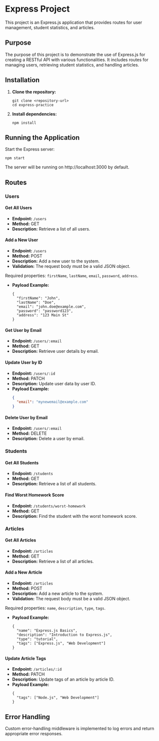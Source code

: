 # Express Project

This project is an Express.js application that provides routes for user management, student statistics, and articles.

## Purpose

The purpose of this project is to demonstrate the use of Express.js for creating a RESTful API with various functionalities. It includes routes for managing users, retrieving student statistics, and handling articles.

## Installation

1. **Clone the repository:**
   ```
   git clone <repository-url>
   cd express-practice
   ```

2. **Install dependencies:**
   ```
   npm install
   ```

## Running the Application

Start the Express server:
```
npm start
```

The server will be running on http://localhost:3000 by default.

## Routes

### Users

#### Get All Users
- **Endpoint:** `/users`
- **Method:** GET
- **Description:** Retrieve a list of all users.

#### Add a New User
- **Endpoint:** `/users`
- **Method:** POST
- **Description:** Add a new user to the system.
- **Validation:** The request body must be a valid JSON object.
 
Required properties: `firstName`, `lastName`, `email`, `password`, `address`.

- **Payload Example:**
  ```
  {
    "firstName": "John",
    "lastName": "Doe",
    "email": "john.doe@example.com",
    "password": "password123",
    "address": "123 Main St"
  }
  ```


#### Get User by Email
- **Endpoint:** `/users/:email`
- **Method:** GET
- **Description:** Retrieve user details by email.

#### Update User by ID
- **Endpoint:** `/users/:id`
- **Method:** PATCH
- **Description:** Update user data by user ID.
- **Payload Example:**
  ```json
  {
    "email": "mynewemail@example.com"
  }
  ```

#### Delete User by Email
- **Endpoint:** `/users/:email`
- **Method:** DELETE
- **Description:** Delete a user by email.

### Students

#### Get All Students
- **Endpoint:** `/students`
- **Method:** GET
- **Description:** Retrieve a list of all students.

#### Find Worst Homework Score
- **Endpoint:** `/students/worst-homework`
- **Method:** GET
- **Description:** Find the student with the worst homework score.

### Articles

#### Get All Articles
- **Endpoint:** `/articles`
- **Method:** GET
- **Description:** Retrieve a list of all articles.

#### Add a New Article
- **Endpoint:** `/articles`
- **Method:** POST
- **Description:** Add a new article to the system.
- **Validation:** The request body must be a valid JSON object.
 
Required properties: `name`, `description`, `type`, `tags`.

- **Payload Example:**
  ```
  {
    "name": "Express.js Basics",
    "description": "Introduction to Express.js",
    "type": "tutorial",
    "tags": ["Express.js", "Web Development"]
  }
  ```

#### Update Article Tags
- **Endpoint:** `/articles/:id`
- **Method:** PATCH
- **Description:** Update tags of an article by article ID.
- **Payload Example:**
  ```
  {
    "tags": ["Node.js", "Web Development"]
  }
  ```

## Error Handling

Custom error-handling middleware is implemented to log errors and return appropriate error responses.
